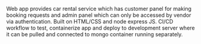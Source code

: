 Web app provides car rental service which has customer panel for making booking requests and admin panel which can only be accessed by vendor via authentication. Built on HTML/CSS and node express JS. CI/CD workflow to test, containerize app and deploy to development server where it can be pulled and connected to mongo container running separately.
